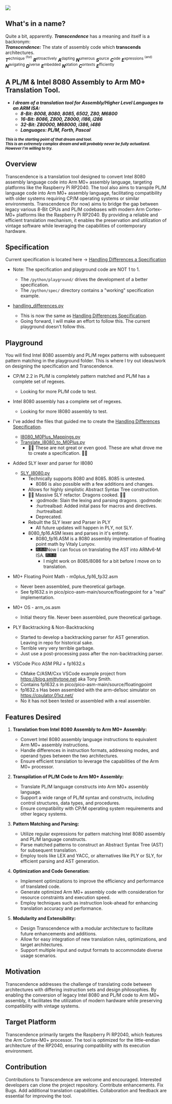 ![](https://github.com/SaxonRah/Transcendence/blob/main/imgs/Transcendence.gif)
## What's in a name?
Quite a bit, apparently. ***Transcendence*** has a meaning and itself is a backronym:    
***Transcendence:*** The state of assembly code which **transcends** architectures.  
***T***<sup>echnique <sup>(for)</sup></sup> ***R***<sup>etroactively</sup> ***A***<sup>dapting</sup> ***N***<sup>umerous</sup> ***S***<sup>ource</sup> ***C***<sup>ode</sup> ***E***<sup>xpressions <sup>(and)</sup></sup> ***N***<sup>avigating</sup> ***D***<sup>iverse</sup> ***E***<sup>mbedded</sup> ***N***<sup>otation</sup> ***C***<sup>ontexts</sup> ***E***<sup>fficiently</sup>

## A PL/M & Intel 8080 Assembly to Arm M0+ Translation Tool.
- *__I dream of a translation tool for Assembly/Higher Level Languages to an ARM ISA:__*  
   - *__8-Bit: 8008, 8080, 8085, 6502, Z80, M6800__*  
   - *__16-Bit: 8086, Z800, Z8000, i186, i286__*  
   - *__32-Bit: Z80000, M68000, i386, i486__*
   - *__Languages: PL/M, Forth, Pascal__*

<sup>*__This is the starting point of that dream and tool.  
This is an extremely complex dream and will probably never be fully actualized.  
However I'm willing to try.__*</sup>

## Overview
Transcendence is a translation tool designed to convert Intel 8080 assembly language code into Arm M0+ assembly language, targeting platforms like the Raspberry Pi RP2040. The tool also aims to transpile PL/M language code into Arm M0+ assembly language, facilitating compatibility with older systems requiring CP/M operating systems or similar environments. Transcendence (for now) aims to bridge the gap between legacy various 8-Bit CPUs and PL/M codebases with modern Arm Cortex-M0+ platforms like the Raspberry Pi RP2040. By providing a reliable and efficient translation mechanism, it enables the preservation and utilization of vintage software while leveraging the capabilities of contemporary hardware.  

## Specification
Current specification is located here -> [Handling Differences a Specification](/specification/Handling_Differences_Specification.md)
- Note: The specification and playground code are NOT 1 to 1.
   - The `/python/playground/` drives the development of a better specification.
   - The `/python/spec/` directory contains a "working" specification example.

- [handling_differences.py](/python/spec/handling_differences.py)
   - This is now the same as [Handling Differences Specification](/specification/Handling_Differences_Specification.md).
   - Going forward, I will make an effort to follow this. The current playground doesn't follow this.

## Playground
You will find Intel 8080 assembly and PL/M regex patterns with subsequent pattern matching in the playground folder. This is where I try out ideas/work on designing the specification and Transcendence.

- CP/M 2.2 in PL/M is completely pattern matched and PL/M has a complete set of regexes.
   - Looking for more PL/M code to test.
- Intel 8080 assembly has a complete set of regexes.
   - Looking for more I8080 assembly to test.
- I've added the files that guided me to create the [Handling Differences Specification](/specification/Handling_Differences_Specification.md).
   - [I8080_M0Plus_Mappings.py](/python/playground/maps/I8080_M0Plus_Mappings.py)
   - [Translate_I8080_to_M0Plus.py](/python/playground/Translate_I8080_to_M0Plus.py)
      - 🐲🐉 These are not great or even good. These are what drove me to create a specification. 🐉🐲
- Added SLY lexer and parser for I8080
   - [SLY_I8080.py](/python/playground/SLY_I8080.py)
      - Technically supports 8080 and 8085. 8085 is untested.
         - 8086 is also possible with a few additions and changes.
      - Allows for highly simplistic Abstract Syntax Tree construction.
      - 🍖🍴 Massive SLY refactor. Dragons cooked. 🍴🍖
         - :godmode: Slain the lexing and parsing dragons. :godmode:
         - :hurtrealbad: Added inital pass for macros and directives. :hurtrealbad:
         - Deprecated.
      - Rebuilt the SLY lexer and Parser in PLY
         - All future updates will happen in PLY, not SLY. 
      - 8080_fp16.ASM lexes and parses in it's entirety.
         - 8080_fp16.ASM is a 8080 assembly implmentation of floating point math by Vitaly Lunyov.
         - 🎆🎆🎆Now I can focus on translating the AST into ARMv6-M ISA. 🎆🎆🎆
            - I might work on 8085/8086 for a bit before I move on to translation.

- M0+ Floating Point Math - m0plus_fp16_fp32.asm
   - Never been assembled, pure theoretical garbage.
   - See fp1632.s in pico/pico-asm-main/source/floatingpoint for a "real" implementation.

- M0+ OS - arm_os.asm
   - Initial theory file. Never been assembled, pure theoretical garbage.

- PLY Backtracking & Non-Backtracking
   - Started to develop a backtracking parser for AST generation. Leaving in repo for historical sake.
   - Terrible very very terrible garbage.
   - Just use a post-processing pass after the non-backtracking parser.

- VSCode Pico ASM PRJ + fp1632.s
   - CMake C/ASM/Cxx VSCode example project from https://blog.smittytone.net aka Tony Smith.
   - Contains fp1632.s in pico/pico-asm-main/source/floatingpoint
   - fp1632.s Has been assembled with the arm-de1soc simulator on https://cpulator.01xz.net/
   - No it has not been tested or assembled with a real assembler.

## Features Desired
1. **Translation from Intel 8080 Assembly to Arm M0+ Assembly:**
   - Convert Intel 8080 assembly language instructions to equivalent Arm M0+ assembly instructions.
   - Handle differences in instruction formats, addressing modes, and operand types between the two architectures.
   - Ensure efficient translation to leverage the capabilities of the Arm M0+ processor.
   
2. **Transpilation of PL/M Code to Arm M0+ Assembly:**
   - Translate PL/M language constructs into Arm M0+ assembly language.
   - Support a wide range of PL/M syntax and constructs, including control structures, data types, and procedures.
   - Ensure compatibility with CP/M operating system requirements and other legacy systems.

3. **Pattern Matching and Parsing:**
   - Utilize regular expressions for pattern matching Intel 8080 assembly and PL/M language constructs.
   - Parse matched patterns to construct an Abstract Syntax Tree (AST) for subsequent translation.
   - Employ tools like LEX and YACC, or alternatives like PLY or SLY, for efficient parsing and AST generation.

4. **Optimization and Code Generation:**
   - Implement optimizations to improve the efficiency and performance of translated code.
   - Generate optimized Arm M0+ assembly code with consideration for resource constraints and execution speed.
   - Employ techniques such as instruction look-ahead for enhancing translation accuracy and performance.

5. **Modularity and Extensibility:**
   - Design Transcendence with a modular architecture to facilitate future enhancements and additions.
   - Allow for easy integration of new translation rules, optimizations, and target architectures.
   - Support multiple input and output formats to accommodate diverse usage scenarios.

## Motivation
Transcendence addresses the challenge of translating code between architectures with differing instruction sets and design philosophies. By enabling the conversion of legacy Intel 8080 and PL/M code to Arm M0+ assembly, it facilitates the utilization of modern hardware while preserving compatibility with vintage systems.

## Target Platform
Transcendence primarily targets the Raspberry Pi RP2040, which features the Arm Cortex-M0+ processor. The tool is optimized for the little-endian architecture of the RP2040, ensuring compatibility with its execution environment.

## Contribution
Contributions to Transcendence are welcome and encouraged. Interested developers can clone the project repository. Contribute enhancements. Fix Bugs. Add additional translation capabilities. Collaboration and feedback are essential for improving the tool.
